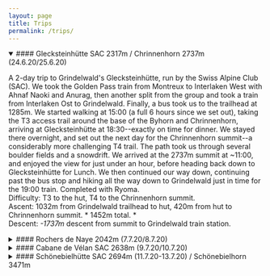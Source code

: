 ```yaml
---
layout: page
title: Trips
permalink: /trips/
---
```


<details open markdown="1">

<summary markdown="1"> #### Glecksteinhütte SAC 2317m / Chrinnenhorn 2737m (24.6.20/25.6.20) </summary>

A 2-day trip to Grindelwald's Glecksteinhütte, run by the Swiss Alpine Club (SAC). We took the Golden Pass train from Montreux to Interlaken West with Ahnaf Naoki and Anurag, then another split from the group and took a train from Interlaken Ost to Grindelwald. Finally, a bus took us to the trailhead at 1285m. We started walking at 15:00 (a full 6 hours since we set out), taking the T3 access trail around the base of the Byhorn and Chrinnenhorn, arriving at Glecksteinhütte at 18:30--exactly on time for dinner. We stayed there overnight, and set out the next day for the Chrinnenhorn summit--a considerably more challenging T4 trail. The path took us through several boulder fields and a snowdrift. We arrived at the 2737m summit at ~11:00, and enjoyed the view for just under an hour, before heading back down to Glecksteinhütte for Lunch. We then continued our way down, continuing past the bus stop and hiking all the way down to Grindelwald just in time for the 19:00 train. Completed with Ryoma.<br>
Difficulty: T3 to the hut, T4 to the Chrinnenhorn summit.<br>
Ascent: 1032m from Grindelwald trailhead to hut, 420m from hut to Chrinnenhorn summit. * 1452m total. * <br>
Descent: *-1737m* descent from summit to Grindelwald train station.

</details>

<details>
<summary> #### Rochers de Naye 2042m (7.7.20/8.7.20) </summary>
A 24-hour trip up (and down) the Rochers de Naye above Montreux. This trip was quite spontaneous, with the location decided upon at 15:00 the day-of. All 4 of us held "7-to-5" passes (allowing us to train on most public trasport from 7pm to 5am), so we left Cornavin at 19:12, arrived at Montreux at 20:08, and only started hiking at 20:15. We hiked through sunset, then last light, complete darkness, and finally moonlight -- arriving at our campsite at 00:12 and sleeping slightly after 02:00. The next day, we packed up camp and made our way up to the summit for breakfast. Next, we hiked down the Chemin des Grottes (exploring several cool caves along the way), before climbing up the Dent de Jaman for a late lunch at 15:00. Our uphill done, we finally made our way back down to Montreux, taking a swim and catching the 19:17 train back to Cornavin -- almost exactly 24 hours after we started. Completed with Ryoma, Cathy, and Sébastien. <br>
Difficulty: T3 <br>
Ascent: 1416m from the Montreux train station (396m) to our campsite Sautodoz (1812m); 230m from Sautodoz to the Rochers de Naye summit, and later 173m up the Dent de Jaman (1875m). * 1819m total * <br>
Descent: * -1819m *<br>
</details>

<details>
<summary> #### Cabane de Vélan SAC 2638m (9.7.20/10.7.20) </summary>
An easy overnight stay at the cabane de Vélan SAC in the far south of the Valais. The trailhead was located in the small town of Bourg-St-Pierre (1632m), and we set off at ~14:45. The trail took us up a valley for about 2 hours, before ascending steeply up an arrete (+378m), at the top of which lay the hut. We stayed overnight and desceded the next day, narrowly escaping the rain at ~14:00. Completed with family.<br>
Difficulty: T2 <br>
Ascent: * 1006m * from Bourg-St-Pierre (1632m) to the hut (2638m)<br>
Descent: * -1006m *<br>  
</details>

<details>
<summary> #### Schönebielhütte SAC 2694m (11.7.20-13.7.20) / Schönebielhorn 3471m </summary>
An 3-day/2-night stay in the Schönebielhütte SAC hut, with a trip up the Schönebielhorn. The walk to the hut was quite long, but not technically difficult. We started from a hotel in Zermatt (1588m) at ~11:30, hiking up through Zmutt and Chalbermatta and following the Zmuttbachm river up the valley. We finally arrived at the hut at 16:31: 5 hours, 14km horizontally, and 1106m vertically from where we started. Hut hike completed with family and summit attempt completed with Kenji and Garrett.<br>
Difficulty: T2 to hut, T4+ to summit <br>
Ascent: 1106m from Zermatt (1588) to the hut (2694m), 777m from the hut to the summit (3471m). *1883m* total.<br>
Descent: *-1883m*<br>  
</details>
